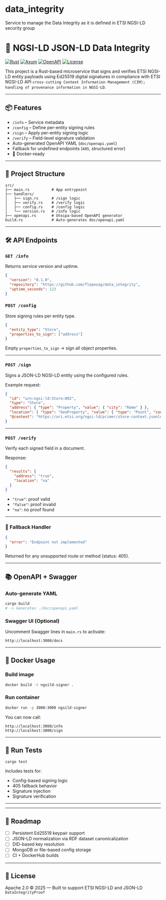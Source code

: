 # data_integrity
Service to manage the Data Integrity as it is defined in ETSI NGSI-LD security group
# 🔐 NGSI-LD JSON-LD Data Integrity

[![Rust](https://img.shields.io/badge/Rust-🦀-orange?style=flat-square)](https://www.rust-lang.org/)
[![Axum](https://img.shields.io/badge/Axum-Web--Framework-blue?style=flat-square)](https://docs.rs/axum)
[![OpenAPI](https://img.shields.io/badge/OpenAPI-Generated-green?style=flat-square)](https://swagger.io/specification/)
[![License](https://img.shields.io/badge/license-MIT-blue.svg?style=flat-square)](LICENSE)

This project is a Rust-based microservice that signs and verifies ETSI NGSI-LD entity payloads using Ed25519 digital signatures in compliance with ETSI NGSI-LD API `cross-cutting Context Information Management (CIM);
handling of provenance information in NGSI-LD`.

---

## 📦 Features

- `/info` – Service metadata
- `/config` – Define per-entity signing rules
- `/sign` – Apply per-entity signing logic
- `/verify` – Field-level signature validation
- Auto-generated OpenAPI YAML (`doc/openapi.yaml`)
- Fallback for undefined endpoints (`405`, structured error)
- 🚀 Docker-ready

---

## 📘 Project Structure

```
src/
├── main.rs          # App entrypoint
├── handlers/
│   ├── sign.rs      # /sign logic
│   ├── verify.rs    # /verify logic
│   ├── config.rs    # /config logic
│   └── version.rs   # /info logic
├── openapi.rs       # Utoipa-based OpenAPI generator
build.rs             # Auto-generates doc/openapi.yaml
```

---

## 🛠 API Endpoints

### `GET /info`

Returns service version and uptime.

```json
{
  "version": "0.1.0",
  "repository": "https://github.com/flopezag/data_integrity",
  "uptime_seconds": 123
}
```

### `POST /config`

Store signing rules per entity type.

```json
{
  "entity_type": "Store",
  "properties_to_sign": ["address"]
}
```

Empty `properties_to_sign` → sign all object properties.

---

### `POST /sign`

Signs a JSON-LD NGSI-LD entity using the configured rules.

Example request:

```json
{
  "id": "urn:ngsi-ld:Store:002",
  "type": "Store",
  "address": { "type": "Property", "value": { "city": "Rome" } },
  "location": { "type": "GeoProperty", "value": { "type": "Point", "coordinates": [10, 10] } },
  "@context": "https://uri.etsi.org/ngsi-ld/primer/store-context.jsonld"
}
```

---

### `POST /verify`

Verify each signed field in a document.

Response:

```json
{
  "results": {
    "address": "true",
    "location": "na"
  }
}
```

* `"true"`: proof valid
* `"false"`: proof invalid
* `"na"`: no proof found

---

### 🔁 Fallback Handler

```json
{
  "error": "Endpoint not implemented"
}
```

Returned for any unsupported route or method (status: 405).

---

## 📚 OpenAPI + Swagger

### Auto-generate YAML

```bash
cargo build
# -> Generates ./doc/openapi.yaml
```

### Swagger UI (Optional)

Uncomment Swagger lines in `main.rs` to activate:

```
http://localhost:3000/docs
```

---

## 🐳 Docker Usage

### Build image

```bash
docker build -t ngsild-signer .
```

### Run container

```bash
docker run -p 3000:3000 ngsild-signer
```

You can now call:

```
http://localhost:3000/info
http://localhost:3000/sign
```

---

## 🧪 Run Tests

```bash
cargo test
```

Includes tests for:

* Config-based signing logic
* 405 fallback behavior
* Signature injection
* Signature verification

---

---

## 🔮 Roadmap

* [ ] Persistent Ed25519 keypair support
* [ ] JSON-LD normalization via RDF dataset canonicalization
* [ ] DID-based key resolution
* [ ] MongoDB or file-based config storage
* [ ] CI + DockerHub builds

---

## 📘 License

Apache 2.0 © 2025 — Built to support ETSI NGSI-LD and JSON-LD `DataIntegrityProof`
